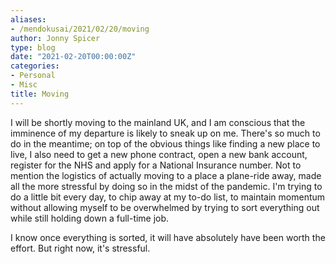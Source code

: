 ```yaml
---
aliases:
- /mendokusai/2021/02/20/moving
author: Jonny Spicer
type: blog
date: "2021-02-20T00:00:00Z"
categories:
- Personal
- Misc
title: Moving
---
```

I will be shortly moving to the mainland UK, and I am conscious that the imminence of my departure is likely to sneak up on me. There's so much to do in the meantime; on top of the
obvious things like finding a new place to live, I also need to get a new phone contract, open a new bank account, register for the NHS and apply for a National Insurance number. Not
to mention the logistics of actually moving to a place a plane-ride away, made all the more stressful by doing so in the midst of the pandemic. I'm trying to do a little bit every day,
to chip away at my to-do list, to maintain momentum without allowing myself to be overwhelmed by trying to sort everything out while still holding down a full-time job.

I know once everything is sorted, it will have absolutely have been worth the effort. But right now, it's stressful.
